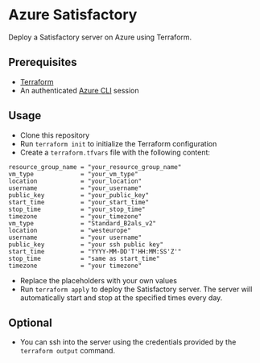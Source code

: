 # Azure Satisfactory

Deploy a Satisfactory server on Azure using Terraform.

## Prerequisites

- [Terraform](https://www.terraform.io/downloads.html)
- An authenticated [Azure CLI](https://docs.microsoft.com/en-us/cli/azure/install-azure-cli) session

## Usage

- Clone this repository
- Run `terraform init` to initialize the Terraform configuration
- Create a `terraform.tfvars` file with the following content:

```hcl
resource_group_name = "your_resource_group_name"
vm_type             = "your_vm_type"
location            = "your_location"
username            = "your_username"
public_key          = "your_public_key"
start_time          = "your_start_time"
stop_time           = "your_stop_time"
timezone            = "your_timezone"
vm_type             = "Standard_B2als_v2"
location            = "westeurope"
username            = "your username"
public_key          = "your ssh public key"
start_time          = "YYYY-MM-DD'T'HH:MM:SS'Z'"
stop_time           = "same as start_time"
timezone            = "your timezone"
```

- Replace the placeholders with your own values
- Run `terraform apply` to deploy the Satisfactory server. The server will automatically start and stop at the specified times every day.

## Optional

- You can ssh into the server using the credentials provided by the `terraform output` command.
